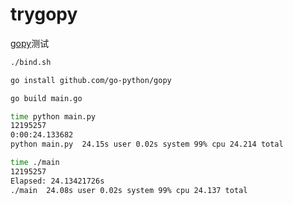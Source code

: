 # trygopy

[gopy](https://github.com/go-python/gopy)测试

```bash
./bind.sh

go install github.com/go-python/gopy

go build main.go

time python main.py
12195257
0:00:24.133682
python main.py  24.15s user 0.02s system 99% cpu 24.214 total

time ./main
12195257
Elapsed: 24.13421726s
./main  24.08s user 0.02s system 99% cpu 24.137 total
```
